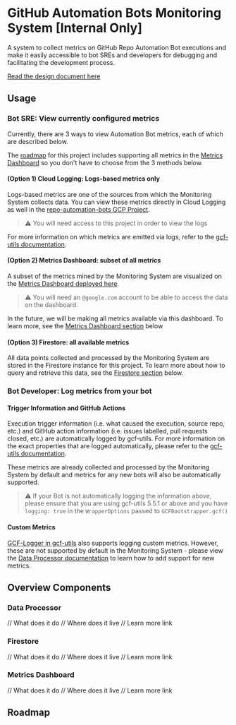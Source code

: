 #  GitHub Automation Bots Monitoring System [Internal Only]

A system to collect metrics on GitHub Repo Automation Bot executions and make it easily accessible to bot SREs and developers for debugging and facilitating the development process.

[Read the design document here](http://go/automation-bot-monitoring-system-design)

## Usage

### Bot SRE: View currently configured metrics

Currently, there are 3 ways to view Automation Bot metrics, each of which are described below. 

The [roadmap](#Roadmap) for this project includes supporting all metrics in the [Metrics Dashboard](#Metrics-Dashboard) so you don't have to choose from the 3 methods below.

#### (Option 1) Cloud Logging: Logs-based metrics only

Logs-based metrics are one of the sources from which the Monitoring System collects data. You can view these metrics directly in Cloud Logging as well in the [repo-automation-bots GCP Project](https://pantheon.corp.google.com/logs/query?project=repo-automation-bots&folder=true&organizationId=true&query=%0A). 

> :warning: You will need access to this project in order to view the logs

For more information on which metrics are emitted via logs, refer to the [gcf-utils documentation](https://github.com/googleapis/repo-automation-bots/tree/master/packages/gcf-utils).

#### (Option 2) Metrics Dashboard: subset of all metrics

A subset of the metrics mined by the Monitoring System are visualized on the [Metrics Dashboard deployed here](https://repo-automation-bots-metrics.web.app/). 

> :warning: You will need an `@google.com` account to be able to access the data on the dashboard. 

In the future, we will be making all metrics available via this dashboard. To learn more, see the [Metrics Dashboard section](#Metrics-Dashboard) below

#### (Option 3) Firestore: all available metrics

All data points collected and processed by the Monitoring System are stored in the Firestore instance for this project. To learn more about how to query and retrieve this data, see the [Firestore section](#Firestore) below.

### Bot Developer: Log metrics from your bot

#### Trigger Information and GitHub Actions

Execution trigger information (i.e. what caused the execution, source repo, etc.) and GitHub action information (i.e. issues labelled, pull requests closed, etc.) are automatically logged by gcf-utils. For more information on the exact properties that are logged automatically, please refer to the [gcf-utils documentation](https://github.com/googleapis/repo-automation-bots/tree/master/packages/gcf-utils).

These metrics are already collected and processed by the Monitoring System by default and metrics for any new bots will also be automatically supported.

> :warning: If your Bot is not automatically logging the information above, please ensure that you are using gcf-utils 5.5.1 or above and you have `logging: true` in the `WrapperOptions` passed to `GCFBootstrapper.gcf()`

#### Custom Metrics

[GCF-Logger in gcf-utils](https://github.com/googleapis/repo-automation-bots/tree/master/packages/gcf-utils) also supports logging custom metrics. However, these are not supported by default in the Monitoring System - please view the [Data Processor documentation](data-processor) to learn how to add support for new metrics.

## Overview Components

### Data Processor

// What does it do
// Where does it live
// Learn more link

### Firestore

// What does it do
// Where does it live
// Learn more link

### Metrics Dashboard

// What does it do
// Where does it live
// Learn more link

## Roadmap